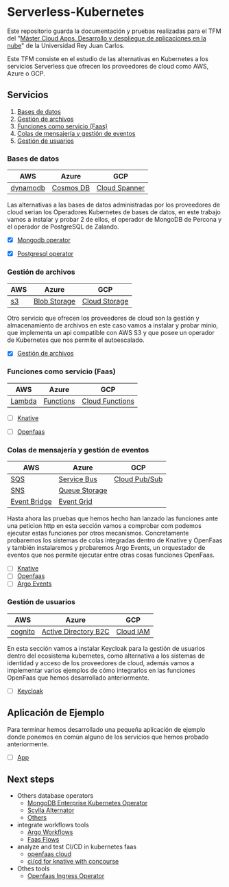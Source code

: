 # Serverless-Kubernetes
Este repositorio guarda la documentación y pruebas realizadas para el TFM del 
"[Máster Cloud Apps. Desarrollo y despliegue de aplicaciones en la nube](https://www.codeurjc.es/mastercloudapps/)" 
de la Universidad Rey Juan Carlos.

Este TFM consiste en el estudio de las alternativas en Kubernetes a los servicios Serverless 
que ofrecen los proveedores de cloud como AWS, Azure o GCP.


## Servicios 

1. [Bases de datos](#bases-de-datos)
2. [Gestión de archivos](#gestión-de-archivos)
3. [Funciones como servicio (Faas)](#funciones-como-servicio-faas)
4. [Colas de mensajería y gestión de eventos](#colas-de-mensajería-y-gestión-de-eventos)
5. [Gestión de usuarios](#gestión-de-usuarios)


### Bases de datos
| AWS                                             | Azure                                                              | GCP                                               |
|-------------------------------------------------|--------------------------------------------------------------------|---------------------------------------------------|
| [dynamodb](https://aws.amazon.com/es/dynamodb/) | [Cosmos DB](https://azure.microsoft.com/es-es/services/cosmos-db/) | [Cloud Spanner](https://cloud.google.com/spanner) |

Las alternativas a las bases de datos administradas por los proveedores de cloud serian los Operadores Kubernetes de bases de datos, 
en este trabajo vamos a instalar y probar 2 de ellos, el operador de MongoDB de Percona y el operador de PostgreSQL de Zalando.

- [X] [Mongodb operator](Databases/perconaMongodb/readme.md)
- [X] [Postgresql operator](Databases/zalandoPostgresOperator/readme.md)



### Gestión de archivos
| AWS                                 | Azure                                                                     | GCP                                                         |
|-------------------------------------|---------------------------------------------------------------------------|-------------------------------------------------------------|
| [s3](https://aws.amazon.com/es/s3/) | [Blob Storage](https://azure.microsoft.com/es-es/services/storage/blobs/) | [Cloud Storage](https://cloud.google.com/storage?hl=es-419) |

Otro servicio que ofrecen los proveedores de cloud son la gestión y almacenamiento de archivos en este caso vamos a instalar y probar minio,
que implementa un api compatible con AWS S3 y que posee un operador de Kubernetes que nos permite el autoescalado.

- [X] [Gestión de archivos](GestionArchivos/readme.md)

### Funciones como servicio (Faas)
| AWS                                         | Azure                                                              | GCP                                                   |
|---------------------------------------------|--------------------------------------------------------------------|-------------------------------------------------------|
| [Lambda](https://aws.amazon.com/es/lambda/) | [Functions](https://azure.microsoft.com/es-es/services/functions/) | [Cloud Functions](https://cloud.google.com/functions) |

- [ ] [Knative](faas/knative/readme.md)
- [ ] [Openfaas](faas/openfaas/readme.md)


### Colas de mensajería y gestión de eventos
| AWS                                                    | Azure                                                                       | GCP                                                   |
|--------------------------------------------------------|-----------------------------------------------------------------------------|-------------------------------------------------------|
| [SQS](https://aws.amazon.com/es/sqs/)                  | [Service Bus](https://azure.microsoft.com/es-es/services/service-bus/)      | [Cloud Pub/Sub](https://cloud.google.com/pubsub/docs) |
| [SNS](https://aws.amazon.com/es/sns/)                  | [Queue Storage](https://azure.microsoft.com/es-es/services/storage/queues/) |                                                       |
| [Event Bridge](https://aws.amazon.com/es/eventbridge/) | [Event Grid](https://azure.microsoft.com/es-es/services/event-grid/)        |                                                       |

Hasta ahora las pruebas que hemos hecho han lanzado las funciones ante una peticion http
en esta sección vamos a comprobar com podemos ejecutar estas funciones por otros mecanismos.
Concretamente probaremos los sistemas de colas integradas dentro de Knative y OpenFaas y también
instalaremos y probaremos Argo Events, un orquestador de eventos que nos permite ejecutar entre otras cosas funciones OpenFaas.

- [ ] [Knative](faas/Knative/events.md)
- [ ] [Openfaas](faas/openFaas/events.md)
- [ ] [Argo Events](faas/Events/argo-events/readme.md)

### Gestión de usuarios
| AWS                                           | Azure                                                                                                        | GCP                                       |
|-----------------------------------------------|--------------------------------------------------------------------------------------------------------------|-------------------------------------------|
| [cognito](https://aws.amazon.com/es/cognito/) | [Active Directory B2C](https://azure.microsoft.com/es-es/services/active-directory/external-identities/b2c/) | [Cloud IAM](https://cloud.google.com/iam) |

En esta sección vamos a instalar Keycloak para la gestión de usuarios dentro del ecosistema kubernetes, como alternativa a los sistemas de identidad y acceso de los proveedores de cloud, 
además vamos a implementar varios ejemplos de cómo integrarlos en las funciones OpenFaas que hemos desarrollado anteriormente.

- [ ] [Keycloak](Keycloack/readme.md)

## Aplicación de Ejemplo

Para terminar hemos desarrollado una pequeña aplicación de ejemplo donde ponemos en común alguno de los servicios que hemos probado anteriormente.

- [ ] [App](app/readme.md)


## Next steps
- Others database operators
    - [MongoDB Enterprise Kubernetes Operator](https://github.com/mongodb/mongodb-enterprise-kubernetes)
    - [Scylla Alternator](https://docs.scylladb.com/using-scylla/alternator/)
    - [Others](https://operatorhub.io/?category=Database)
- integrate workflows tools
    - [Argo Workflows](https://argoproj.github.io/projects/argo)
    - [Faas Flows](https://github.com/s8sg/faas-flow)
- analyze and test CI/CD in kubernetes faas 
    - [openfaas cloud](https://github.com/openfaas/openfaas-cloud)
    - [ci/cd for knative with concourse](https://medium.com/aptomi/ci-cd-for-knative-serverless-apps-on-kubernetes-with-concourse-54bafef51767)
- Othes tools
    - [Openfaas Ingress Operator](https://github.com/openfaas/ingress-operator)